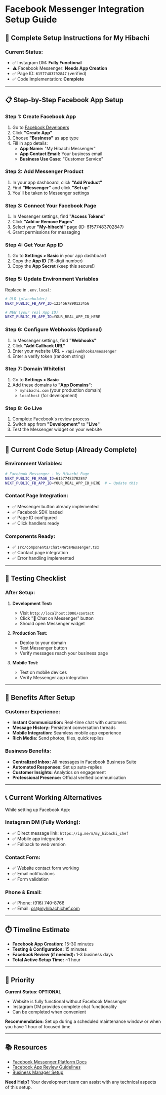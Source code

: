 # Facebook Messenger Integration Setup Guide

## 🎯 Complete Setup Instructions for My Hibachi

### **Current Status:**
- ✅ Instagram DM: **Fully Functional**
- ⚠️ Facebook Messenger: **Needs App Creation**
- ✅ Page ID: `61577483702847` (verified)
- ✅ Code Implementation: **Complete**

---

## 📋 **Step-by-Step Facebook App Setup**

### **Step 1: Create Facebook App**
1. Go to [Facebook Developers](https://developers.facebook.com/)
2. Click **"Create App"**
3. Choose **"Business"** as app type
4. Fill in app details:
   - **App Name:** "My Hibachi Messenger"
   - **App Contact Email:** Your business email
   - **Business Use Case:** "Customer Service"

### **Step 2: Add Messenger Product**
1. In your app dashboard, click **"Add Product"**
2. Find **"Messenger"** and click **"Set up"**
3. You'll be taken to Messenger settings

### **Step 3: Connect Your Facebook Page**
1. In Messenger settings, find **"Access Tokens"**
2. Click **"Add or Remove Pages"**
3. Select your **"My-hibachi"** page (ID: 61577483702847)
4. Grant permissions for messaging

### **Step 4: Get Your App ID**
1. Go to **Settings > Basic** in your app dashboard
2. Copy the **App ID** (16-digit number)
3. Copy the **App Secret** (keep this secure!)

### **Step 5: Update Environment Variables**
Replace in `.env.local`:
```bash
# OLD (placeholder)
NEXT_PUBLIC_FB_APP_ID=1234567890123456

# NEW (your real App ID)
NEXT_PUBLIC_FB_APP_ID=YOUR_REAL_APP_ID_HERE
```

### **Step 6: Configure Webhooks (Optional)**
1. In Messenger settings, find **"Webhooks"**
2. Click **"Add Callback URL"**
3. Enter your website URL + `/api/webhooks/messenger`
4. Enter a verify token (random string)

### **Step 7: Domain Whitelist**
1. Go to **Settings > Basic**
2. Add these domains to **"App Domains"**:
   - `myhibachi.com` (your production domain)
   - `localhost` (for development)

### **Step 8: Go Live**
1. Complete Facebook's review process
2. Switch app from **"Development"** to **"Live"**
3. Test the Messenger widget on your website

---

## 🔧 **Current Code Setup (Already Complete)**

### **Environment Variables:**
```bash
# Facebook Messenger - My Hibachi Page
NEXT_PUBLIC_FB_PAGE_ID=61577483702847
NEXT_PUBLIC_FB_APP_ID=YOUR_REAL_APP_ID_HERE  # ← Update this
```

### **Contact Page Integration:**
- ✅ Messenger button already implemented
- ✅ Facebook SDK loaded
- ✅ Page ID configured
- ✅ Click handlers ready

### **Components Ready:**
- ✅ `src/components/chat/MetaMessenger.tsx`
- ✅ Contact page integration
- ✅ Error handling implemented

---

## 🧪 **Testing Checklist**

### **After Setup:**
1. **Development Test:**
   - Visit `http://localhost:3000/contact`
   - Click "💬 Chat on Messenger" button
   - Should open Messenger widget

2. **Production Test:**
   - Deploy to your domain
   - Test Messenger button
   - Verify messages reach your business page

3. **Mobile Test:**
   - Test on mobile devices
   - Verify Messenger app integration

---

## 🚀 **Benefits After Setup**

### **Customer Experience:**
- **Instant Communication:** Real-time chat with customers
- **Message History:** Persistent conversation threads
- **Mobile Integration:** Seamless mobile app experience
- **Rich Media:** Send photos, files, quick replies

### **Business Benefits:**
- **Centralized Inbox:** All messages in Facebook Business Suite
- **Automated Responses:** Set up auto-replies
- **Customer Insights:** Analytics on engagement
- **Professional Presence:** Official verified communication

---

## 📞 **Current Working Alternatives**

While setting up Facebook App:

### **Instagram DM (Fully Working):**
- ✅ Direct message link: `https://ig.me/m/my_hibachi_chef`
- ✅ Mobile app integration
- ✅ Fallback to web version

### **Contact Form:**
- ✅ Website contact form working
- ✅ Email notifications
- ✅ Form validation

### **Phone & Email:**
- ✅ Phone: (916) 740-8768
- ✅ Email: cs@myhibachichef.com

---

## ⏱️ **Timeline Estimate**

- **Facebook App Creation:** 15-30 minutes
- **Testing & Configuration:** 15 minutes
- **Facebook Review (if needed):** 1-3 business days
- **Total Active Setup Time:** ~1 hour

---

## 🎯 **Priority**

**Current Status: OPTIONAL**
- Website is fully functional without Facebook Messenger
- Instagram DM provides complete chat functionality
- Can be completed when convenient

**Recommendation:** Set up during a scheduled maintenance window or when you have 1 hour of focused time.

---

## 📚 **Resources**

- [Facebook Messenger Platform Docs](https://developers.facebook.com/docs/messenger-platform/)
- [Facebook App Review Guidelines](https://developers.facebook.com/docs/app-review/)
- [Business Manager Setup](https://business.facebook.com/)

**Need Help?** Your development team can assist with any technical aspects of this setup.
